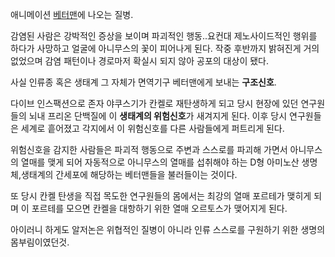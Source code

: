 애니메이션 [베터맨](%EB%B2%A0%ED%84%B0%EB%A7%A8.md)에 나오는 질병.

감염된 사람은 강박적인 증상을 보이며 파괴적인 행동..요컨대 제노사이드적인 행위를 하다가 사망하고 얼굴에 아니무스의 꽃이 피어나게 된다.
작중 후반까지 밝혀진게 거의 없었으며 감염 패턴이나 경로마저 확실시 되지 않아 공포의 대상이 됐다.

사실 인류종 혹은 생태계 그 자체가 면역기구 베터맨에게 보내는 **구조신호**.

다이브 인스팩션으로 존자 야쿠스기가 칸켈로 재탄생하게 되고 당시 현장에 있던 연구원들의 뇌내 프리온 단백질에 이 **생태계의 위험신호**가
새겨지게 된다. 이후 당시 연구원들은 세계로 흩어졌고 각지에서 이 위험신호를 다른 사람들에게 퍼트리게 된다.

위험신호을 감지한 사람들은 파괴적 행동으로 주변과 스스로를 파괴해 가면서 아니무스의 열매를 맺게 되어 자동적으로 아니무스의 열매를 섭취해야
하는 D형 아미노산 생명체,생태계의 간세포에 해당하는 베터맨들을 불러들이는 것이다.

또 당시 칸켈 탄생을 직접 목도한 연구원들의 몸에서는 최강의 열매 포르테가 맺히게 되며 이 포르테를 모으면 칸켈을 대항하기 위한 열매
오르토스가 맺어지게 된다.  

아이러니 하게도 알저논은 위협적인 질병이 아니라 인류 스스로를 구원하기 위한 생명의 몸부림이였던것.

